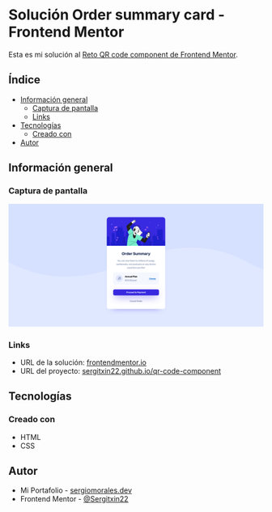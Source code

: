 # Solución Order summary card - Frontend Mentor 

Esta es mi solución al [Reto QR code component de Frontend Mentor](https://www.frontendmentor.io/challenges/order-summary-component-QlPmajDUj).

## Índice

- [Información general](#información-general)
  - [Captura de pantalla](#captura-de-pantalla)
  - [Links](#links)
- [Tecnologías](#tecnologías)
  - [Creado con](#creado-con)
- [Autor](#autor)

## Información general

### Captura de pantalla

![](./images/screenshot.png)

### Links

- URL de la solución: [frontendmentor.io](https://www.frontendmentor.io/solutions/order-sumary-component-using-html-and-css-5h125pUav)
- URL del proyecto: [sergitxin22.github.io/qr-code-component](https://sergitxin22.github.io/order-summary-component/)

## Tecnologías

### Creado con

- HTML
- CSS

## Autor

- Mi Portafolio - [sergiomorales.dev](https://sergiomorales.dev)
- Frontend Mentor - [@Sergitxin22](https://www.frontendmentor.io/profile/Sergitxin22)
